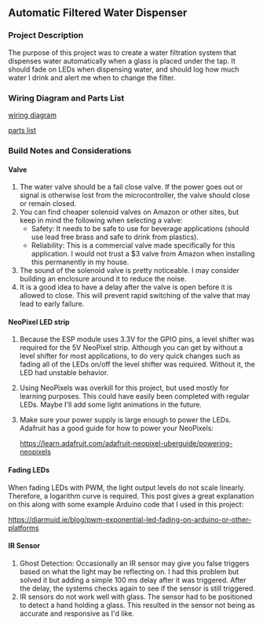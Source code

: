 ## Automatic Filtered Water Dispenser

### Project Description 

The purpose of this project was to create a water filtration system that dispenses water automatically when a glass is placed under the tap. It should fade on LEDs when dispensing water, and should log how much water I drink and alert me when to change the filter.



### Wiring Diagram and Parts List

[wiring diagram](https://github.com/StorageB/Water-Dispenser/blob/master/wiring-diagram.pdf)

[parts list](https://github.com/StorageB/Water-Dispenser/blob/master/parts-list.md)



### Build Notes and Considerations


#### Valve
1.  The water valve should be a fail close valve. If the power goes out or signal is otherwise lost from the microcontroller, the valve should close or remain closed.
2.  You can find cheaper solenoid valves on Amazon or other sites, but keep in mind the following when selecting a valve:
      - Safety: It needs to be safe to use for beverage applications (should use lead free brass and safe to drink from plastics). 
      - Reliability: This is a commercial valve made specifically for this application. I would not trust a $3 valve from Amazon when installing this permanently in my house.
3.  The sound of the solenoid valve is pretty noticeable. I may consider building an enclosure around it to reduce the noise.
4.  It is a good idea to have a delay after the valve is open before it is allowed to close. This will prevent rapid switching of the valve that may lead to early failure.



#### NeoPixel LED strip

1. Because the ESP module uses 3.3V for the GPIO pins, a level shifter was required for the 5V NeoPixel strip. Although you can get by without a level shifter for most applications, to do very quick changes such as fading all of the LEDs on/off the level shifter was required. Without it, the LED had unstable behavior.

2. Using NeoPixels was overkill for this project, but used mostly for learning purposes. This could have easily been completed with regular LEDs. Maybe I'll add some light animations in the future.

3. Make sure your power supply is large enough to power the LEDs. Adafruit has a good guide for how to power your NeoPixels:

   https://learn.adafruit.com/adafruit-neopixel-uberguide/powering-neopixels



#### Fading LEDs

When fading LEDs with PWM, the light output levels do not scale linearly. Therefore, a logarithm curve is required. This post gives a great explanation on this along with some example Arduino code that I used in this project: 

https://diarmuid.ie/blog/pwm-exponential-led-fading-on-arduino-or-other-platforms



#### IR Sensor

1. Ghost Detection:  Occasionally an IR sensor may give you false triggers based on what the light may be reflecting on. I had this problem but solved it but adding a simple 100 ms delay after it was triggered. After the delay, the systems checks again to see if the sensor is still triggered. 
2. IR sensors do not work well with glass. The sensor had to be positioned to detect a hand holding a glass. This resulted in the sensor not being as accurate and responsive as I'd like.

